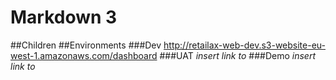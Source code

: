 # Markdown 3
##Children
##Environments
###Dev
<http://retailax-web-dev.s3-website-eu-west-1.amazonaws.com/dashboard>
###UAT
_insert link to_
###Demo
_insert link to_
